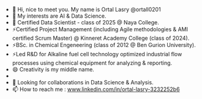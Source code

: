 - 👋 Hi, nice to meet you. My name is Ortal Lasry @ortall0201
- 👀 My interests are AI & Data Science.
- 🌱 Certified Data Scientist - class of 2025 @ Naya College.
- ⚡Certified Project Management (including Agile methodologies & AMI certified Scrum Master) @ Kinneret Academy College (class of 2024).
- ⚡BSc. in Chemical Engeneering (class of 2012 @ Ben Gurion University).
- ⚡Led R&D for Alkaline fuel cell technology optimized industrial flow processes using chemical equipment for analyzing & reporting.
- 😄 Creativity is my middle name.
- 
- 💞️ Looking for collaborations in Data Science & Analysis.
- 📫 How to reach me : www.linkedin.com/in/ortal-lasry-3232252b6



<!---
ortall0201/ortall0201 is a ✨ special ✨ repository because its `README.md` (this file) appears on your GitHub profile.
You can click the Preview link to take a look at your changes.
--->
